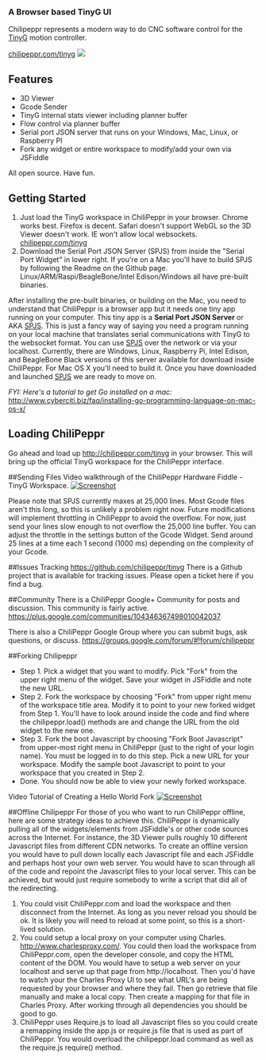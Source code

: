 ### A Browser based TinyG UI
Chilipeppr represents a modern way to do CNC software control for the [TinyG](http://synthetos.myshopify.com/products/tinyg) motion controller.

[chilipeppr.com/tinyg](http://chilipeppr.com/tinyg)
![](http://www.chilipeppr.com/img/screenshot-tinyg.png)
## Features
* 3D Viewer
* Gcode Sender
* TinyG internal stats viewer including planner buffer
* Flow control via planner buffer
* Serial port JSON server that runs on your Windows, Mac, Linux, or Raspberry PI
* Fork any widget or entire workspace to modify/add your own via JSFiddle

All open source. Have fun.

## Getting Started
1. Just load the TinyG workspace in ChiliPeppr in your browser. Chrome works best. Firefox is decent. Safari doesn't support WebGL so the 3D Viewer doesn't work. IE won't allow local websockets. [chilipeppr.com/tinyg](http://chilipeppr.com/tinyg)
2. Download the Serial Port JSON Server (SPJS) from inside the "Serial Port Widget" in lower right. If you're on a Mac you'll have to build SPJS by following the Readme on the Github page. Linux/ARM/Raspi/BeagleBone/Intel Edison/Windows all have pre-built binaries.

After installing the pre-built binaries, or building on the Mac, you need to understand that ChiliPeppr is a browser app but it needs one tiny app running on your computer. This tiny app is a **Serial Port JSON Server** or AKA [SPJS](http://github.com/johnlauer/serial-port-json-server).  This is just a fancy way of saying you need a program running on your local machine that translates serial communications with TinyG to the websocket format.  You can use [SPJS](http://github.com/johnlauer/serial-port-json-server) over the network or via your localhost.  Currently, there are Windows, Linux, Raspberry Pi, Intel Edison, and BeagleBone Black versions of this server available for download inside ChiliPeppr.  For Mac OS X you'll need to build it. Once you have downloaded and launched [SPJS](http://github.com/johnlauer/serial-port-json-server) we are ready to move on. 

_FYI: Here's a tutorial to get Go installed on a mac:_ http://www.cyberciti.biz/faq/installing-go-programming-language-on-mac-os-x/

## Loading ChiliPeppr
Go ahead and load up http://chilipeppr.com/tinyg in your browser.  This will bring up the official TinyG workspace for the ChiliPeppr interface.

##Sending Files
Video walkthrough of the ChiliPeppr Hardware Fiddle - TinyG Workspace.
[![Screenshot](http://chilipeppr.com/img/vidwalkthrough.png)](http://youtu.be/mKLdgpz8gpQ)

Please note that SPJS currently maxes at 25,000 lines. Most Gcode files aren't this long, so this is unlikely a problem right now. Future modifications will implement throttling in ChiliPeppr to avoid the overflow. For now, just send your lines slow enough to not overflow the 25,000 line buffer. You can adjust the throttle in the settings button of the Gcode Widget. Send around 25 lines at a time each 1 second (1000 ms) depending on the complexity of your Gcode.

##Issues Tracking
https://github.com/chilipeppr/tinyg There is a Github project that is available for tracking issues. Please open a ticket here if you find a bug.

##Community
There is a ChiliPeppr Google+ Community for posts and discussion. This community is fairly active.
https://plus.google.com/communities/104346367498010042037

There is also a ChiliPeppr Google Group where you can submit bugs, ask questions, or discuss.
https://groups.google.com/forum/#!forum/chilipeppr

##Forking Chilipeppr
* Step 1. Pick a widget that you want to modify. Pick "Fork" from the upper right menu of the widget. Save your widget in JSFiddle and note the new URL.
* Step 2. Fork the workspace by choosing "Fork" from upper right menu of the workspace title area. Modify it to point to your new forked widget from Step 1. You'll have to look around inside the code and find where the chilipeppr.load() methods are and change the URL from the old widget to the new one.
* Step 3. Fork the boot Javascript by choosing "Fork Boot Javascript" from upper-most right menu in ChiliPeppr (just to the right of your login name). You must be logged in to do this step. Pick a new URL for your workspace. Modify the sample boot Javascript to point to your workspace that you created in Step 2.
* Done. You should now be able to view your newly forked workspace.

Video Tutorial of Creating a Hello World Fork
[![Screenshot](http://chilipeppr.com/img/helloworldtutorial.png)](http://youtu.be/W7G_veKyb_k)

##Offline Chilipeppr
For those of you who want to run ChiliPeppr offline, here are some strategy ideas to achieve this. ChiliPeppr is dynamically pulling all of the widgets/elements from JSFiddle's or other code sources across the Internet. For instance, the 3D Viewer pulls roughly 10 different Javascript files from different CDN networks. To create an offline version you would have to pull down locally each Javascript file and each JSFiddle and perhaps host your own web server. You would have to scan through all of the code and repoint the Javascript files to your local server. This can be achieved, but would just require somebody to write a script that did all of the redirecting.

1. You could visit ChiliPeppr.com and load the workspace and then disconnect from the Internet. As long as you never reload you should be ok. It is likely you will need to reload at some point, so this is a short-lived solution.
2. You could setup a local proxy on your computer using Charles. http://www.charlesproxy.com/. You could then load the workspace from ChiliPeppr.com, open the developer console, and copy the HTML content of the DOM. You would have to setup a web server on your localhost and serve up that page from http://localhost. Then you'd have to watch your the Charles Proxy UI to see what URL's are being requested by your browser and where they fail. Then go retrieve that file manually and make a local copy. Then create a mapping for that file in Charles Proxy. After working through all dependencies you should be good to go.
3. ChiliPeppr uses Require.js to load all Javascript files so you could create a remapping inside the app.js or require.js file that is used as part of ChiliPeppr. You would overload the chilipeppr.load command as well as the require.js require() method.